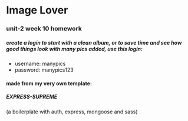 # Image Lover

### unit-2 week 10 homework

##### create a login to start with a clean album, or to save time and see how good things look with many pics added, use this login:

-   username: manypics
-   password: manypics123

#### made from my very own template:

##### EXPRESS-SUPREME

(a boilerplate with auth, express, mongoose and sass)
